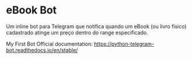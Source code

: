 # eBook Bot

Um inline bot para Telegram que notifica quando um eBook (ou livro físico) cadastrado atinge um preço dentro do range especificado.


My First Bot
Official documentation: https://python-telegram-bot.readthedocs.io/en/stable/
